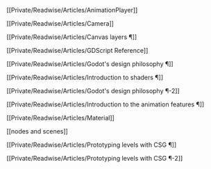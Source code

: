 [[Private/Readwise/Articles/AnimationPlayer]]

[[Private/Readwise/Articles/Camera]]

[[Private/Readwise/Articles/Canvas layers ¶]]

[[Private/Readwise/Articles/GDScript Reference]]

[[Private/Readwise/Articles/Godot's design philosophy ¶]]

[[Private/Readwise/Articles/Introduction to shaders ¶]]

[[Private/Readwise/Articles/Godot's design philosophy ¶-2]]

[[Private/Readwise/Articles/Introduction to the animation features ¶]]

[[Private/Readwise/Articles/Material]]

[[nodes and scenes]]

[[Private/Readwise/Articles/Prototyping levels with CSG ¶]]

[[Private/Readwise/Articles/Prototyping levels with CSG ¶-2]]

